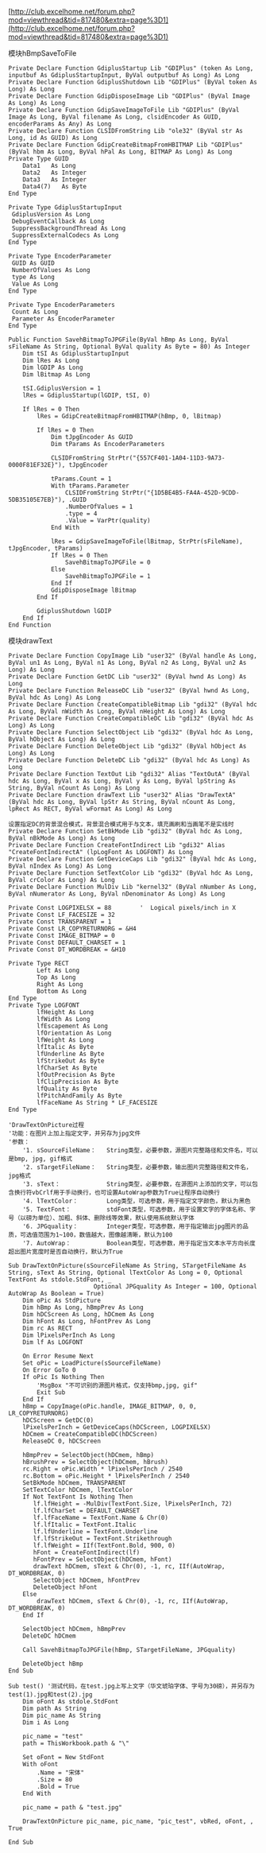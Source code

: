 [http://club.excelhome.net/forum.php?mod=viewthread&tid=817480&extra=page%3D1](http://club.excelhome.net/forum.php?mod=viewthread&tid=817480&extra=page%3D1)

模块hBmpSaveToFile

	Private Declare Function GdiplusStartup Lib "GDIPlus" (token As Long, inputbuf As GdiplusStartupInput, ByVal outputbuf As Long) As Long
	Private Declare Function GdiplusShutdown Lib "GDIPlus" (ByVal token As Long) As Long
	Private Declare Function GdipDisposeImage Lib "GDIPlus" (ByVal Image As Long) As Long
	Private Declare Function GdipSaveImageToFile Lib "GDIPlus" (ByVal Image As Long, ByVal filename As Long, clsidEncoder As GUID, encoderParams As Any) As Long
	Private Declare Function CLSIDFromString Lib "ole32" (ByVal str As Long, id As GUID) As Long
	Private Declare Function GdipCreateBitmapFromHBITMAP Lib "GDIPlus" (ByVal hbm As Long, ByVal hPal As Long, BITMAP As Long) As Long
	Private Type GUID
	    Data1   As Long
	    Data2   As Integer
	    Data3   As Integer
	    Data4(7)   As Byte
	End Type
	
	Private Type GdiplusStartupInput
	 GdiplusVersion As Long
	 DebugEventCallback As Long
	 SuppressBackgroundThread As Long
	 SuppressExternalCodecs As Long
	End Type
	
	Private Type EncoderParameter
	 GUID As GUID
	 NumberOfValues As Long
	 type As Long
	 Value As Long
	End Type
	
	Private Type EncoderParameters
	 Count As Long
	 Parameter As EncoderParameter
	End Type
	 
	Public Function SavehBitmapToJPGFile(ByVal hBmp As Long, ByVal sFileName As String, Optional ByVal quality As Byte = 80) As Integer
	    Dim tSI As GdiplusStartupInput
	    Dim lRes As Long
	    Dim lGDIP As Long
	    Dim lBitmap As Long
	
	    tSI.GdiplusVersion = 1
	    lRes = GdiplusStartup(lGDIP, tSI, 0)
	     
	    If lRes = 0 Then
	        lRes = GdipCreateBitmapFromHBITMAP(hBmp, 0, lBitmap)
	         
	        If lRes = 0 Then
	            Dim tJpgEncoder As GUID
	            Dim tParams As EncoderParameters
	        
	            CLSIDFromString StrPtr("{557CF401-1A04-11D3-9A73-0000F81EF32E}"), tJpgEncoder
	             
	            tParams.Count = 1
	            With tParams.Parameter
	                CLSIDFromString StrPtr("{1D5BE4B5-FA4A-452D-9CDD-5DB35105E7EB}"), .GUID
	                .NumberOfValues = 1
	                .type = 4
	                .Value = VarPtr(quality)
	            End With
	             
	            lRes = GdipSaveImageToFile(lBitmap, StrPtr(sFileName), tJpgEncoder, tParams)
	            If lRes = 0 Then
	                SavehBitmapToJPGFile = 0
	            Else
	                SavehBitmapToJPGFile = 1
	            End If
	            GdipDisposeImage lBitmap
	        End If
	         
	        GdiplusShutdown lGDIP
	    End If
	End Function


模块drawText
	
	Private Declare Function CopyImage Lib "user32" (ByVal handle As Long, ByVal un1 As Long, ByVal n1 As Long, ByVal n2 As Long, ByVal un2 As Long) As Long
	Private Declare Function GetDC Lib "user32" (ByVal hwnd As Long) As Long
	Private Declare Function ReleaseDC Lib "user32" (ByVal hwnd As Long, ByVal hdc As Long) As Long
	Private Declare Function CreateCompatibleBitmap Lib "gdi32" (ByVal hdc As Long, ByVal nWidth As Long, ByVal nHeight As Long) As Long
	Private Declare Function CreateCompatibleDC Lib "gdi32" (ByVal hdc As Long) As Long
	Private Declare Function SelectObject Lib "gdi32" (ByVal hdc As Long, ByVal hObject As Long) As Long
	Private Declare Function DeleteObject Lib "gdi32" (ByVal hObject As Long) As Long
	Private Declare Function DeleteDC Lib "gdi32" (ByVal hdc As Long) As Long
	Private Declare Function TextOut Lib "gdi32" Alias "TextOutA" (ByVal hdc As Long, ByVal x As Long, ByVal y As Long, ByVal lpString As String, ByVal nCount As Long) As Long
	Private Declare Function drawText Lib "user32" Alias "DrawTextA" (ByVal hdc As Long, ByVal lpStr As String, ByVal nCount As Long, lpRect As RECT, ByVal wFormat As Long) As Long

	设置指定DC的背景混合模式，背景混合模式用于与文本，填充画刷和当画笔不是实线时
	Private Declare Function SetBkMode Lib "gdi32" (ByVal hdc As Long, ByVal nBkMode As Long) As Long
	Private Declare Function CreateFontIndirect Lib "gdi32" Alias "CreateFontIndirectA" (lpLogFont As LOGFONT) As Long
	Private Declare Function GetDeviceCaps Lib "gdi32" (ByVal hdc As Long, ByVal nIndex As Long) As Long
	Private Declare Function SetTextColor Lib "gdi32" (ByVal hdc As Long, ByVal crColor As Long) As Long
	Private Declare Function MulDiv Lib "kernel32" (ByVal nNumber As Long, ByVal nNumerator As Long, ByVal nDenominator As Long) As Long
	
	Private Const LOGPIXELSX = 88        '  Logical pixels/inch in X
	Private Const LF_FACESIZE = 32
	Private Const TRANSPARENT = 1
	Private Const LR_COPYRETURNORG = &H4
	Private Const IMAGE_BITMAP = 0
	Private Const DEFAULT_CHARSET = 1
	Private Const DT_WORDBREAK = &H10
	
	Private Type RECT
	        Left As Long
	        Top As Long
	        Right As Long
	        Bottom As Long
	End Type
	Private Type LOGFONT
	        lfHeight As Long
	        lfWidth As Long
	        lfEscapement As Long
	        lfOrientation As Long
	        lfWeight As Long
	        lfItalic As Byte
	        lfUnderline As Byte
	        lfStrikeOut As Byte
	        lfCharSet As Byte
	        lfOutPrecision As Byte
	        lfClipPrecision As Byte
	        lfQuality As Byte
	        lfPitchAndFamily As Byte
	        lfFaceName As String * LF_FACESIZE
	End Type
	
	'DrawTextOnPicture过程
	'功能：在图片上加上指定文字，并另存为jpg文件
	'参数：
	    '1. sSourceFileName：   String类型，必要参数，源图片完整路径和文件名，可以是bmp, jpg, gif格式
	    '2. sTargetFileName：   String类型，必要参数，输出图片完整路径和文件名，jpg格式
	    '3. sText：             String类型，必要参数，在源图片上添加的文字，可以包含换行符vbCrlf用于手动换行，也可设置AutoWrap参数为True让程序自动换行
	    '4. lTextColor：        Long类型，可选参数，用于指定文字颜色，默认为黑色
	    '5. TextFont：          stdFont类型，可选参数，用于设置文字的字体名称、字号（以磅为单位）、加粗、斜体、删除线等效果，默认使用系统默认字体
	    '6. JPGquality：        Integer类型，可选参数，用于指定输出jpg图片的品质，可选值范围为1~100，数值越大，图像越清晰，默认为100
	    '7. AutoWrap：          Boolean类型，可选参数，用于指定当文本水平方向长度超出图片宽度时是否自动换行，默认为True
	    
	Sub DrawTextOnPicture(sSourceFileName As String, STargetFileName As String, sText As String, Optional lTextColor As Long = 0, Optional TextFont As stdole.StdFont, _
	                        Optional JPGquality As Integer = 100, Optional AutoWrap As Boolean = True)
	    Dim oPic As StdPicture
	    Dim hBmp As Long, hBmpPrev As Long
	    Dim hDCScreen As Long, hDCmem As Long
	    Dim hFont As Long, hFontPrev As Long
	    Dim rc As RECT
	    Dim lPixelsPerInch As Long
	    Dim lf As LOGFONT
	    
	    On Error Resume Next
	    Set oPic = LoadPicture(sSourceFileName)
	    On Error GoTo 0
	    If oPic Is Nothing Then
	        'MsgBox "不可识别的源图片格式，仅支持bmp,jpg, gif"
	        Exit Sub
	    End If
	    hBmp = CopyImage(oPic.handle, IMAGE_BITMAP, 0, 0, LR_COPYRETURNORG)
	    hDCScreen = GetDC(0)
	    lPixelsPerInch = GetDeviceCaps(hDCScreen, LOGPIXELSX)
	    hDCmem = CreateCompatibleDC(hDCScreen)
	    ReleaseDC 0, hDCScreen
	
	    hBmpPrev = SelectObject(hDCmem, hBmp)
	    hBrushPrev = SelectObject(hDCmem, hBrush)
	    rc.Right = oPic.Width * lPixelsPerInch / 2540
	    rc.Bottom = oPic.Height * lPixelsPerInch / 2540
	    SetBkMode hDCmem, TRANSPARENT
	    SetTextColor hDCmem, lTextColor
	    If Not TextFont Is Nothing Then
	       lf.lfHeight = -MulDiv(TextFont.Size, lPixelsPerInch, 72)
	       lf.lfCharSet = DEFAULT_CHARSET
	       lf.lfFaceName = TextFont.Name & Chr(0)
	       lf.lfItalic = TextFont.Italic
	       lf.lfUnderline = TextFont.Underline
	       lf.lfStrikeOut = TextFont.Strikethrough
	       lf.lfWeight = IIf(TextFont.Bold, 900, 0)
	       hFont = CreateFontIndirect(lf)
	       hFontPrev = SelectObject(hDCmem, hFont)
	       drawText hDCmem, sText & Chr(0), -1, rc, IIf(AutoWrap, DT_WORDBREAK, 0)
	       SelectObject hDCmem, hFontPrev
	       DeleteObject hFont
	    Else
	        drawText hDCmem, sText & Chr(0), -1, rc, IIf(AutoWrap, DT_WORDBREAK, 0)
	    End If
	    
	    SelectObject hDCmem, hBmpPrev
	    DeleteDC hDCmem
	    
	    Call SavehBitmapToJPGFile(hBmp, STargetFileName, JPGquality)
	    
	    DeleteObject hBmp
	End Sub
	
	Sub test() '测试代码，在test.jpg上写上文字（华文琥珀字体、字号为30磅），并另存为test(1).jpg和test(2).jpg
	    Dim oFont As stdole.StdFont
	    Dim path As String
	    Dim pic_name As String
	    Dim i As Long
	    
	    pic_name = "test"
	    path = ThisWorkbook.path & "\"
	        
	    Set oFont = New StdFont
	    With oFont
	        .Name = "宋体"
	        .Size = 80
	        .Bold = True
	    End With
	    
	    pic_name = path & "test.jpg"
	        
	    DrawTextOnPicture pic_name, pic_name, "pic_test", vbRed, oFont, , True
	    
	End Sub
